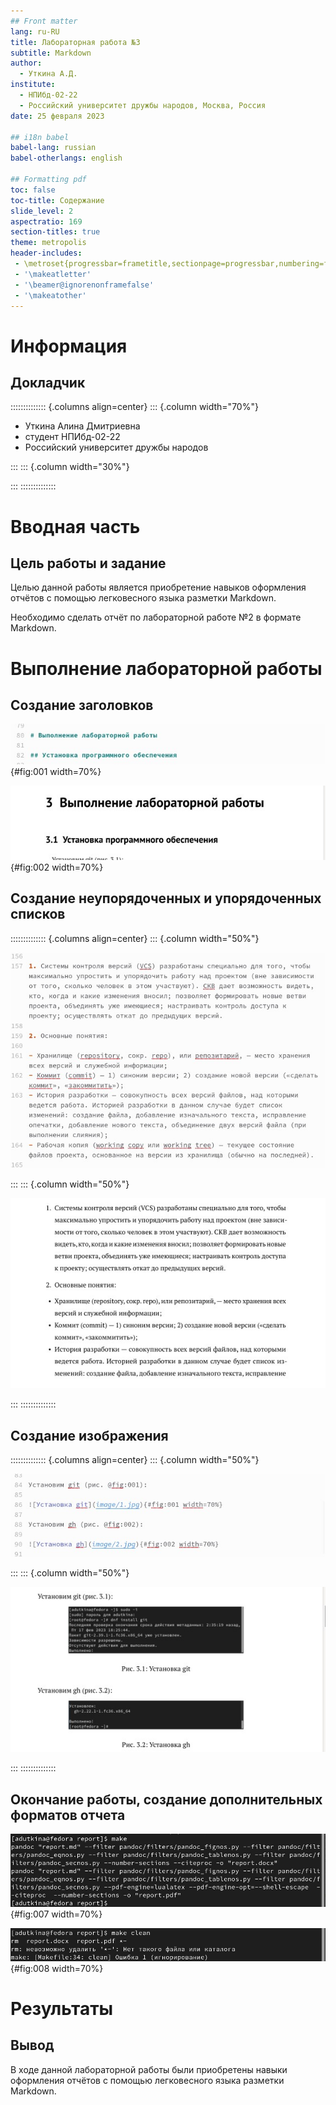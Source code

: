 ```yaml
---
## Front matter
lang: ru-RU
title: Лабораторная работа №3 
subtitle: Markdown
author:
  - Уткина А.Д.
institute:
  - НПИбд-02-22
  - Российский университет дружбы народов, Москва, Россия
date: 25 февраля 2023

## i18n babel
babel-lang: russian
babel-otherlangs: english

## Formatting pdf
toc: false
toc-title: Содержание
slide_level: 2
aspectratio: 169
section-titles: true
theme: metropolis
header-includes:
 - \metroset{progressbar=frametitle,sectionpage=progressbar,numbering=fraction}
 - '\makeatletter'
 - '\beamer@ignorenonframefalse'
 - '\makeatother'
---
```


# Информация

## Докладчик

:::::::::::::: {.columns align=center}
::: {.column width="70%"}

  * Уткина Алина Дмитриевна
  * студент НПИбд-02-22
  * Российский университет дружбы народов
  
:::
::: {.column width="30%"}

:::
::::::::::::::

# Вводная часть

## Цель работы и задание

Целью данной работы является приобретение навыков оформления отчётов с помощью легковесного языка разметки Markdown.


Необходимо сделать отчёт по лабораторной работе №2 в формате Markdown.

# Выполнение лабораторной работы

## Создание заголовков

![Создание заголовка в формате markdown](image/1.jpg){#fig:001 width=70%}

![Результат создания заголовка в формате pdf](image/2.jpg){#fig:002 width=70%}

## Создание неупорядоченных и упорядоченных списков

:::::::::::::: {.columns align=center}
::: {.column width="50%"}

![Создание списков в формате markdown](image/3.jpg)

:::
::: {.column width="50%"}

![Результат создания списков в формате pdf](image/4.jpg)

:::
::::::::::::::

## Создание изображения 

:::::::::::::: {.columns align=center}
::: {.column width="50%"}

![Создание изображений в формате markdown](image/5.jpg)

:::
::: {.column width="50%"}

![Результат создания изображений в формате pdf](image/6.jpg)

:::
::::::::::::::

## Окончание работы, создание дополнительных форматов отчета

![Создание дополнительных форматов отчета](image/7.jpg){#fig:007 width=70%}

![Удаление дополнительных форматов отчета](image/8.jpg){#fig:008 width=70%}

# Результаты

## Вывод

В ходе данной лабораторной работы были приобретены навыки оформления отчётов с помощью легковесного языка разметки Markdown. 
